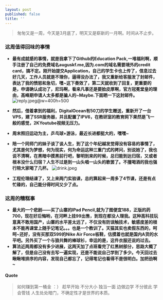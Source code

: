 ```yaml
---
layout: post
published: false
title: ''
---
```

> 匆匆又是一周，今天是3月底了，明天又是崭新的一月啊。时间从不止步。

### 这周值得回味的事情
- **最有成就感的事情，就是我拿下了Github的Education Pack,一堆福利啊，顺手注册了自己的免费域名auguskf.me,因为.com的域名需要境外的credit card，搞不定。刚开始提交Application，自己的学生卡也上传了，信息过去好几天，工作人员就是不理你，逼得没办法了，我又重新给客服发了封邮件，表达了我的愤怒和急切，嘿~这下奏效了，第二天就收到了回复，更重要的是，申请确认成功了，尼玛啊，看来凡事还是要脸皮厚啊，官方冠冕堂皇的理由，高峰期申请人太多都是骗人的~Maybe.下面晒一下这封邮件。** 
![reply.jpeg](en-resource://database/1073:0)@w=400h=500
- **然后，借着拿到的福利，DigitalOcean有50刀的学生赠送，重新开了一台VPS，建了SSR服务器，并且配置了IPV6，在教研室的教育网下果然是飞一般的感觉，2KYoutube视频无压力。**
- **周末照旧运动为主，乒乓球+游泳，最近长进都挺大的，嘿嘿~**
- **陪一个同师门的妹子谈了谈人生，到了这个年纪越发觉得没有容易的事情了，尤其是何为梦想，何为现实，何为命运这种三重门式的拷问，别说她了，我也说不清啊，在黑暗中摸黑前行吧，黎明到来的时候，总归能到达归宿，又或者根本没什么归宿？人生不过是到一山头唱一山头的歌罢了。不擅喝酒的我也强行陪大家喝了几杯。**
![drink.jpeg](en-resource://database/1075:0)

- **工程伦理结课了，又上来两门实验课，总的算起来一周多了4节课，还是有点忙碌的，自己能分得时间又少了点。**

### 这周的糟糕事
- **最大的一个悲剧——买了山寨的IPad Pencil,就为了图便宜188，正版的药700，现在好后悔哟，在河畔上挂99出售，到现在都没人理我。这种高科技玩意真不敢用国产，山寨的水平差太远了，不仅没有防误触技术，敏感度差的根本不能再课堂上随手记笔记。。。也是一个教训了。天猫其实也卖假东西的，呵呵~还好，没有买那双599的Nike Air Force板鞋，估摸着也就是国内A货的水平吧。另外买了一个与狼共舞的棒球衫，幸运的是，这件衣服还说的过去。**
- **算法近两周都没有多少进展，这两天加了点班看完了红黑树部分，思路大概了解了，但是自己没有去写一遍实现，还是不能说自己学到了多少。今天回过去瞅瞅堆排序的内容，发现自己都忘了，记得笔记也看得不是很明白。加把劲啊~**

#### Quote

> 如何赚到第一桶金 ：）
> 趁早开始 不分大小 独当一面 边做边学 不分彼此 学会管钱
> 人生处处暗门，不确定性才是世界的本质。
